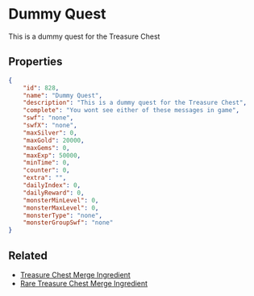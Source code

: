 # Dummy Quest

This is a dummy quest for the Treasure Chest

## Properties

```json
{
    "id": 828,
    "name": "Dummy Quest",
    "description": "This is a dummy quest for the Treasure Chest",
    "complete": "You wont see either of these messages in game",
    "swf": "none",
    "swfX": "none",
    "maxSilver": 0,
    "maxGold": 20000,
    "maxGems": 0,
    "maxExp": 50000,
    "minTime": 0,
    "counter": 0,
    "extra": "",
    "dailyIndex": 0,
    "dailyReward": 0,
    "monsterMinLevel": 0,
    "monsterMaxLevel": 0,
    "monsterType": "none",
    "monsterGroupSwf": "none"
}
```

## Related

- [Treasure Chest Merge Ingredient](../items/6060-treasure-chest-merge-ingredient.md)
- [Rare Treasure Chest Merge Ingredient](../items/6061-rare-treasure-chest-merge-ingredient.md)

